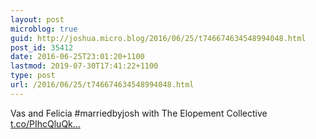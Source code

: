 ```yaml
---
layout: post
microblog: true
guid: http://joshua.micro.blog/2016/06/25/t746674634548994048.html
post_id: 35412
date: 2016-06-25T23:01:20+1100
lastmod: 2019-07-30T17:41:22+1100
type: post
url: /2016/06/25/t746674634548994048.html
---
```

Vas and Felicia #marriedbyjosh with The Elopement Collective [t.co/PIhcQluQk...](https://t.co/PIhcQluQk9)
